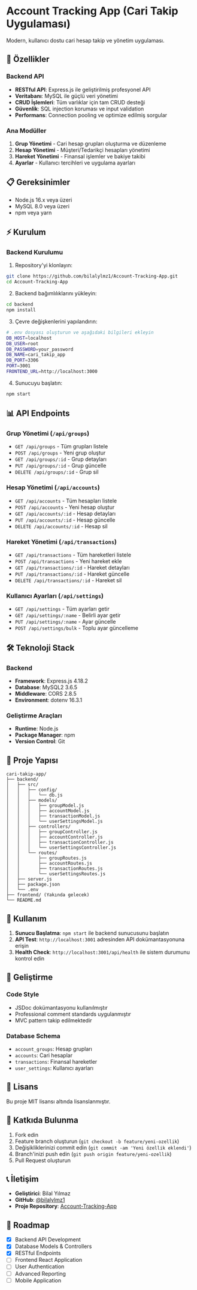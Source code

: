 # Account Tracking App (Cari Takip Uygulaması)

Modern, kullanıcı dostu cari hesap takip ve yönetim uygulaması.

## 🚀 Özellikler

### Backend API
- **RESTful API**: Express.js ile geliştirilmiş profesyonel API
- **Veritabanı**: MySQL ile güçlü veri yönetimi
- **CRUD İşlemleri**: Tüm varlıklar için tam CRUD desteği
- **Güvenlik**: SQL injection koruması ve input validation
- **Performans**: Connection pooling ve optimize edilmiş sorgular

### Ana Modüller
1. **Grup Yönetimi** - Cari hesap grupları oluşturma ve düzenleme
2. **Hesap Yönetimi** - Müşteri/Tedarikçi hesapları yönetimi
3. **Hareket Yönetimi** - Finansal işlemler ve bakiye takibi
4. **Ayarlar** - Kullanıcı tercihleri ve uygulama ayarları

## 📋 Gereksinimler

- Node.js 16.x veya üzeri
- MySQL 8.0 veya üzeri
- npm veya yarn

## ⚡ Kurulum

### Backend Kurulumu

1. Repository'yi klonlayın:
```bash
git clone https://github.com/bilalylmz1/Account-Tracking-App.git
cd Account-Tracking-App
```

2. Backend bağımlılıklarını yükleyin:
```bash
cd backend
npm install
```

3. Çevre değişkenlerini yapılandırın:
```bash
# .env dosyası oluşturun ve aşağıdaki bilgileri ekleyin
DB_HOST=localhost
DB_USER=root
DB_PASSWORD=your_password
DB_NAME=cari_takip_app
DB_PORT=3306
PORT=3001
FRONTEND_URL=http://localhost:3000
```

4. Sunucuyu başlatın:
```bash
npm start
```

## 📊 API Endpoints

### Grup Yönetimi (`/api/groups`)
- `GET /api/groups` - Tüm grupları listele
- `POST /api/groups` - Yeni grup oluştur
- `GET /api/groups/:id` - Grup detayları
- `PUT /api/groups/:id` - Grup güncelle
- `DELETE /api/groups/:id` - Grup sil

### Hesap Yönetimi (`/api/accounts`)
- `GET /api/accounts` - Tüm hesapları listele
- `POST /api/accounts` - Yeni hesap oluştur
- `GET /api/accounts/:id` - Hesap detayları
- `PUT /api/accounts/:id` - Hesap güncelle
- `DELETE /api/accounts/:id` - Hesap sil

### Hareket Yönetimi (`/api/transactions`)
- `GET /api/transactions` - Tüm hareketleri listele
- `POST /api/transactions` - Yeni hareket ekle
- `GET /api/transactions/:id` - Hareket detayları
- `PUT /api/transactions/:id` - Hareket güncelle
- `DELETE /api/transactions/:id` - Hareket sil

### Kullanıcı Ayarları (`/api/settings`)
- `GET /api/settings` - Tüm ayarları getir
- `GET /api/settings/:name` - Belirli ayar getir
- `PUT /api/settings/:name` - Ayar güncelle
- `POST /api/settings/bulk` - Toplu ayar güncelleme

## 🛠 Teknoloji Stack

### Backend
- **Framework**: Express.js 4.18.2
- **Database**: MySQL2 3.6.5
- **Middleware**: CORS 2.8.5
- **Environment**: dotenv 16.3.1

### Geliştirme Araçları
- **Runtime**: Node.js
- **Package Manager**: npm
- **Version Control**: Git

## 📁 Proje Yapısı

```
cari-takip-app/
├── backend/
│   ├── src/
│   │   ├── config/
│   │   │   └── db.js
│   │   ├── models/
│   │   │   ├── groupModel.js
│   │   │   ├── accountModel.js
│   │   │   ├── transactionModel.js
│   │   │   └── userSettingsModel.js
│   │   ├── controllers/
│   │   │   ├── groupController.js
│   │   │   ├── accountController.js
│   │   │   ├── transactionController.js
│   │   │   └── userSettingsController.js
│   │   └── routes/
│   │       ├── groupRoutes.js
│   │       ├── accountRoutes.js
│   │       ├── transactionRoutes.js
│   │       └── userSettingsRoutes.js
│   ├── server.js
│   ├── package.json
│   └── .env
├── frontend/ (Yakında gelecek)
└── README.md
```

## 🎯 Kullanım

1. **Sunucu Başlatma**: `npm start` ile backend sunucusunu başlatın
2. **API Test**: `http://localhost:3001` adresinden API dokümantasyonuna erişin
3. **Health Check**: `http://localhost:3001/api/health` ile sistem durumunu kontrol edin

## 🔧 Geliştirme

### Code Style
- JSDoc dokümantasyonu kullanılmıştır
- Professional comment standards uygulanmıştır
- MVC pattern takip edilmektedir

### Database Schema
- `account_groups`: Hesap grupları
- `accounts`: Cari hesaplar
- `transactions`: Finansal hareketler
- `user_settings`: Kullanıcı ayarları

## 📝 Lisans

Bu proje MIT lisansı altında lisanslanmıştır.

## 👥 Katkıda Bulunma

1. Fork edin
2. Feature branch oluşturun (`git checkout -b feature/yeni-ozellik`)
3. Değişikliklerinizi commit edin (`git commit -am 'Yeni özellik eklendi'`)
4. Branch'inizi push edin (`git push origin feature/yeni-ozellik`)
5. Pull Request oluşturun

## 📞 İletişim

- **Geliştirici**: Bilal Yılmaz
- **GitHub**: [@bilalylmz1](https://github.com/bilalylmz1)
- **Proje Repository**: [Account-Tracking-App](https://github.com/bilalylmz1/Account-Tracking-App)

## 🚧 Roadmap

- [x] Backend API Development
- [x] Database Models & Controllers
- [x] RESTful Endpoints
- [ ] Frontend React Application
- [ ] User Authentication
- [ ] Advanced Reporting
- [ ] Mobile Application